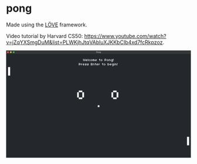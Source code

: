 # pong

Made using the [LÖVE](https://love2d.org/) framework.

Video tutorial by Harvard CS50: https://www.youtube.com/watch?v=jZqYXSmgDuM&list=PLWKjhJtqVAbluXJKKbCIb4xd7fcRkpzoz.

![print of main screen of the game](./print.png)
